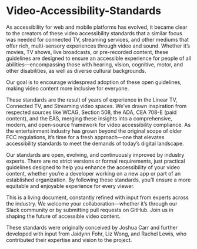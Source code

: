 # Video-Accessibility-Standards
As accessibility for web and mobile platforms has evolved, it became clear to the creators of these video accessibility standards that a similar focus was needed for connected TV, streaming services, and other mediums that offer rich, multi-sensory experiences through video and sound. Whether it’s movies, TV shows, live broadcasts, or pre-recorded content, these guidelines are designed to ensure an accessible experience for people of all abilities—encompassing those with hearing, vision, cognitive, motor, and other disabilities, as well as diverse cultural backgrounds.

Our goal is to encourage widespread adoption of these open guidelines, making video content more inclusive for everyone.

These standards are the result of years of experience in the Linear TV, Connected TV, and Streaming video spaces. We’ve drawn inspiration from respected sources like WCAG, Section 508, the ADA, CEA 708-E (paid content), and the EAS, merging these insights into a comprehensive, modern, and open-source framework for video accessibility compliance. As the entertainment industry has grown beyond the original scope of older FCC regulations, it’s time for a fresh approach—one that elevates accessibility standards to meet the demands of today’s digital landscape.

Our standards are open, evolving, and continuously improved by industry experts. There are no strict versions or formal requirements, just practical guidelines designed to help you enhance the accessibility of your video content, whether you’re a developer working on a new app or part of an established organization. By following these standards, you’ll ensure a more equitable and enjoyable experience for every viewer.

This is a living document, constantly refined with input from experts across the industry. We welcome your collaboration—whether it’s through our Slack community or by submitting pull requests on GitHub. Join us in shaping the future of accessible video content.

These standards were originally conceived by Joshua Carr and further developed with input from Jaidynn Fohr, Liz Wong, and Rachel Lewis, who contributed their expertise and vision to the project.
